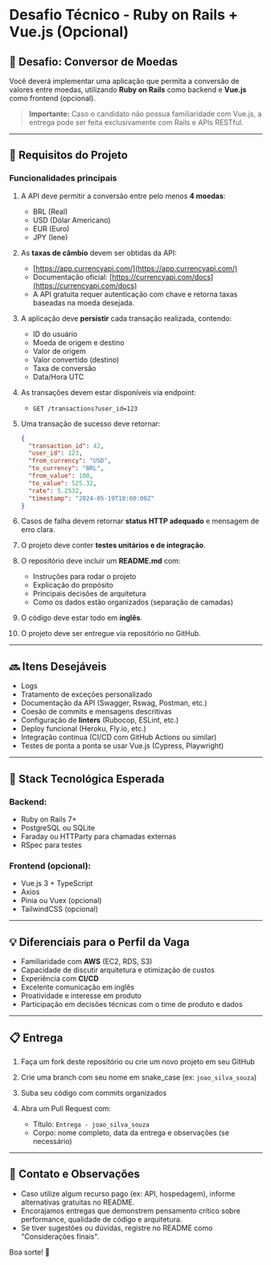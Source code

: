# Desafio Técnico - Ruby on Rails + Vue.js (Opcional)

## 💸 Desafio: Conversor de Moedas

Você deverá implementar uma aplicação que permita a conversão de valores entre moedas, utilizando **Ruby on Rails** como backend e **Vue.js** como frontend (opcional).

> **Importante:** Caso o candidato não possua familiaridade com Vue.js, a entrega pode ser feita exclusivamente com Rails e APIs RESTful.

---

## 📆 Requisitos do Projeto

### Funcionalidades principais

1. A API deve permitir a conversão entre pelo menos **4 moedas**:

   * BRL (Real)
   * USD (Dólar Americano)
   * EUR (Euro)
   * JPY (Iene)

2. As **taxas de câmbio** devem ser obtidas da API:

   * [https://app.currencyapi.com/](https://app.currencyapi.com/)
   * Documentação oficial: [https://currencyapi.com/docs](https://currencyapi.com/docs)
   * A API gratuita requer autenticação com chave e retorna taxas baseadas na moeda desejada.

3. A aplicação deve **persistir** cada transação realizada, contendo:

   * ID do usuário
   * Moeda de origem e destino
   * Valor de origem
   * Valor convertido (destino)
   * Taxa de conversão
   * Data/Hora UTC

4. As transações devem estar disponíveis via endpoint:

   * `GET /transactions?user_id=123`

5. Uma transação de sucesso deve retornar:

   ```json
   {
     "transaction_id": 42,
     "user_id": 123,
     "from_currency": "USD",
     "to_currency": "BRL",
     "from_value": 100,
     "to_value": 525.32,
     "rate": 5.2532,
     "timestamp": "2024-05-19T18:00:00Z"
   }
   ```

6. Casos de falha devem retornar **status HTTP adequado** e mensagem de erro clara.

7. O projeto deve conter **testes unitários e de integração**.

8. O repositório deve incluir um **README.md** com:

   * Instruções para rodar o projeto
   * Explicação do propósito
   * Principais decisões de arquitetura
   * Como os dados estão organizados (separação de camadas)

9. O código deve estar todo em **inglês**.

10. O projeto deve ser entregue via repositório no GitHub.

---

## 🔜 Itens Desejáveis

* Logs
* Tratamento de exceções personalizado
* Documentação da API (Swagger, Rswag, Postman, etc.)
* Coesão de commits e mensagens descritivas
* Configuração de **linters** (Rubocop, ESLint, etc.)
* Deploy funcional (Heroku, Fly.io, etc.)
* Integração contínua (CI/CD com GitHub Actions ou similar)
* Testes de ponta a ponta se usar Vue.js (Cypress, Playwright)

---

## 🚀 Stack Tecnológica Esperada

### Backend:

* Ruby on Rails 7+
* PostgreSQL ou SQLite
* Faraday ou HTTParty para chamadas externas
* RSpec para testes

### Frontend (opcional):

* Vue.js 3 + TypeScript
* Axios
* Pinia ou Vuex (opcional)
* TailwindCSS (opcional)

---

## 💡 Diferenciais para o Perfil da Vaga

* Familiaridade com **AWS** (EC2, RDS, S3)
* Capacidade de discutir arquitetura e otimização de custos
* Experiência com **CI/CD**
* Excelente comunicação em inglês
* Proatividade e interesse em produto
* Participação em decisões técnicas com o time de produto e dados

---

## 📋 Entrega

1. Faça um fork deste repositório ou crie um novo projeto em seu GitHub
2. Crie uma branch com seu nome em snake\_case (ex: `joao_silva_souza`)
3. Suba seu código com commits organizados
4. Abra um Pull Request com:

   * Título: `Entrega - joao_silva_souza`
   * Corpo: nome completo, data da entrega e observações (se necessário)

---

## 📢 Contato e Observações

* Caso utilize algum recurso pago (ex: API, hospedagem), informe alternativas gratuitas no README.
* Encorajamos entregas que demonstrem pensamento crítico sobre performance, qualidade de código e arquitetura.
* Se tiver sugestões ou dúvidas, registre no README como "Considerações finais".

Boa sorte! 🚀
